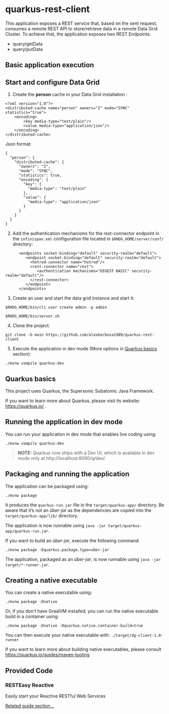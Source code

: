 # quarkus-rest-client

This application exposes a REST service that, based on the sent request, consumes a remote REST API to store/retrieve data in a remote Data Grid Cluster. 
To achieve that, the application exposes two REST Endpoints:

- query/getData
- query/putData

## Basic application execution

## Start and configure Data Grid
1. Create the **person** cache in your Data Grid installation :
~~~
<?xml version="1.0"?>
<distributed-cache name="person" owners="2" mode="SYNC" statistics="true">
	<encoding>
		<key media-type="text/plain"/>
		<value media-type="application/json"/>
	</encoding>
</distributed-cache>
~~~
Json format:
~~~
{
  "person": {
    "distributed-cache": {
      "owners": "2",
      "mode": "SYNC",
      "statistics": true,
      "encoding": {
        "key": {
          "media-type": "text/plain"
        },
        "value": {
          "media-type": "application/json"
        }
      }
    }
  }
}
~~~
2. Add the authentication mechanisms for the rest-connector endpoint in the `infinispan.xml` configuration file located in `$RHDG_HOME/server/conf/` directory:
~~~
      <endpoints socket-binding="default" security-realm="default">
         <endpoint socket-binding="default" security-realm="default">
           <hotrod-connector name="hotrod"/>
           <rest-connector name="rest">
              <authentication mechanisms="DIGEST BASIC" security-realm="default"/>
           </rest-connector>
         </endpoint>
      </endpoints>
~~~
3. Create an user and start the data grid instance and start it:
~~~
$RHDG_HOME/bin/cli user create admin -p admin
~~~
~~~
$RHDG_HOME/bin/server.sh
~~~
4. Clone the project:
~~~
git clone -b main https://github.com/alexbarbosa1989/quarkus-rest-client
~~~
5. Execute the application in dev mode (More options in [Quarkus basics](https://github.com/alexbarbosa1989/quarkus-rest-client/blob/main/README.md#quarkus-basics) section):
~~~
./mvnw compile quarkus:dev
~~~

## Quarkus basics
This project uses Quarkus, the Supersonic Subatomic Java Framework.

If you want to learn more about Quarkus, please visit its website: https://quarkus.io/ .

## Running the application in dev mode

You can run your application in dev mode that enables live coding using:
```shell script
./mvnw compile quarkus:dev
```

> **_NOTE:_**  Quarkus now ships with a Dev UI, which is available in dev mode only at http://localhost:8080/q/dev/.

## Packaging and running the application

The application can be packaged using:
```shell script
./mvnw package
```
It produces the `quarkus-run.jar` file in the `target/quarkus-app/` directory.
Be aware that it’s not an _über-jar_ as the dependencies are copied into the `target/quarkus-app/lib/` directory.

The application is now runnable using `java -jar target/quarkus-app/quarkus-run.jar`.

If you want to build an _über-jar_, execute the following command:
```shell script
./mvnw package -Dquarkus.package.type=uber-jar
```

The application, packaged as an _über-jar_, is now runnable using `java -jar target/*-runner.jar`.

## Creating a native executable

You can create a native executable using: 
```shell script
./mvnw package -Dnative
```

Or, if you don't have GraalVM installed, you can run the native executable build in a container using: 
```shell script
./mvnw package -Dnative -Dquarkus.native.container-build=true
```

You can then execute your native executable with: `./target/dg-client-1.0-runner`

If you want to learn more about building native executables, please consult https://quarkus.io/guides/maven-tooling.

## Provided Code

### RESTEasy Reactive

Easily start your Reactive RESTful Web Services

[Related guide section...](https://quarkus.io/guides/getting-started-reactive#reactive-jax-rs-resources)
